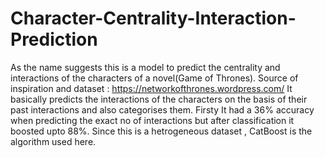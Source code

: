 # Character-Centrality-Interaction-Prediction
As the name suggests this is a model to predict the centrality and interactions of the characters of a novel(Game of Thrones).
Source of inspiration and dataset : https://networkofthrones.wordpress.com/
It basically predicts the interactions of the characters on the basis of their past interactions and also categorises them.
Firsty It had a 36% accuracy when predicting the exact no of interactions but after classification it boosted upto 88%.
Since this is a hetrogeneous dataset , CatBoost is the algorithm used here.
